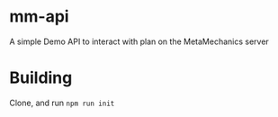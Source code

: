 # mm-api
A simple Demo API to interact with plan on the MetaMechanics server

# Building
Clone, and run `npm run init`
